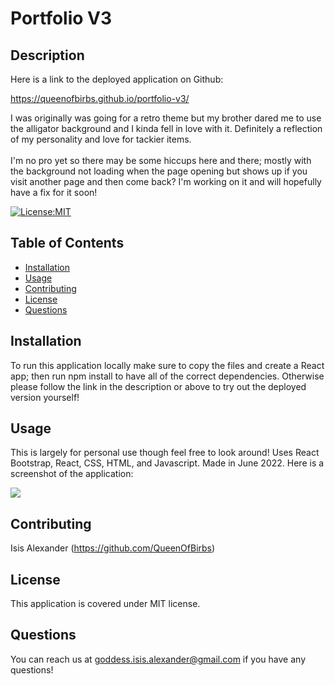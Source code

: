 # Portfolio V3

## Description 

Here is a link to the deployed application on Github:

https://queenofbirbs.github.io/portfolio-v3/

I was originally was going for a retro theme but my brother dared me to use the alligator background and I kinda fell in love with it. Definitely a reflection of my personality and love for tackier items.
<br>
<br>
I'm no pro yet so there may be some hiccups here and there; mostly with the background not loading when the page opening but shows up if you visit another page and then come back? I'm working on it and will hopefully have a fix for it soon!

[![License:MIT](https://img.shields.io/badge/License-MIT-yellow.svg)](https://opensource.org/licenses/MIT)

## Table of Contents
- [Installation](#installation)
- [Usage](#usage)
- [Contributing](#contributing)
- [License](#license)
- [Questions](#questions)

## Installation

To run this application locally make sure to copy the files and create a React app; then run npm install to have all of the correct dependencies. Otherwise please follow the link in the description or above to try out the deployed version yourself!

## Usage

This is largely for personal use though feel free to look around! Uses React Bootstrap, React, CSS, HTML, and Javascript. Made in June 2022.
Here is a screenshot of the application:

<img src="./images/portfolio.png">


## Contributing

Isis Alexander (https://github.com/QueenOfBirbs)

## License

This application is covered under MIT license. 

## Questions

You can reach us at goddess.isis.alexander@gmail.com if you have any questions!


